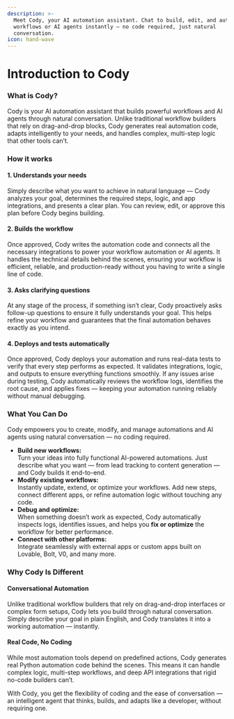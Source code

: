 ```yaml
---
description: >-
  Meet Cody, your AI automation assistant. Chat to build, edit, and automate
  workflows or AI agents instantly — no code required, just natural
  conversation.
icon: hand-wave
---
```


# Introduction to Cody

### What is Cody?

Cody is your AI automation assistant that builds powerful workflows and AI agents through natural conversation. Unlike traditional workflow builders that rely on drag-and-drop blocks, Cody generates real automation code, adapts intelligently to your needs, and handles complex, multi-step logic that other tools can’t.

### How it works

#### 1. Understands your needs

Simply describe what you want to achieve in natural language — Cody analyzes your goal, determines the required steps, logic, and app integrations, and presents a clear plan. You can review, edit, or approve this plan before Cody begins building.

#### 2. Builds the workflow

Once approved, Cody writes the automation code and connects all the necessary integrations to power your workflow automation or AI agents. It handles the technical details behind the scenes, ensuring your workflow is efficient, reliable, and production-ready without you having to write a single line of code.

#### 3. Asks clarifying questions

At any stage of the process, if something isn’t clear, Cody proactively asks follow-up questions to ensure it fully understands your goal. This helps refine your workflow and guarantees that the final automation behaves exactly as you intend.

#### 4. Deploys and tests automatically

Once approved, Cody deploys your automation and runs real-data tests to verify that every step performs as expected. It validates integrations, logic, and outputs to ensure everything functions smoothly. If any issues arise during testing, Cody automatically reviews the workflow logs, identifies the root cause, and applies fixes — keeping your automation running reliably without manual debugging.

### What You Can Do

Cody empowers you to create, modify, and manage automations and AI agents using natural conversation — no coding required.

* **Build new workflows:**\
  Turn your ideas into fully functional AI-powered automations. Just describe what you want — from lead tracking to content generation — and Cody builds it end-to-end.
* **Modify existing workflows:**\
  Instantly update, extend, or optimize your workflows. Add new steps, connect different apps, or refine automation logic without touching any code.
* **Debug and optimize:**\
  When something doesn’t work as expected, Cody automatically inspects logs, identifies issues, and helps you **fix or optimize** the workflow for better performance.
* **Connect with other platforms:**\
  Integrate seamlessly with external apps or custom apps built on Lovable, Bolt, V0, and many more.

### Why Cody Is Different

#### Conversational Automation

Unlike traditional workflow builders that rely on drag-and-drop interfaces or complex form setups, Cody lets you build through natural conversation. Simply describe your goal in plain English, and Cody translates it into a working automation — instantly.

#### Real Code, No Coding

While most automation tools depend on predefined actions, Cody generates real Python automation code behind the scenes. This means it can handle complex logic, multi-step workflows, and deep API integrations that rigid no-code builders can’t.

With Cody, you get the flexibility of coding and the ease of conversation — an intelligent agent that thinks, builds, and adapts like a developer, without requiring one.



<figure><img src="../.gitbook/assets/cody.gif" alt=""><figcaption></figcaption></figure>


